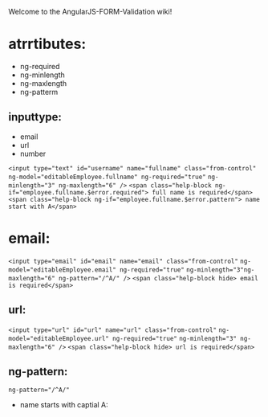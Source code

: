 Welcome to the AngularJS-FORM-Validation wiki!



# atrrtibutes:

* ng-required
* ng-minlength
* ng-maxlength
* ng-patterm

## inputtype:

* email
* url
* number



`<input type="text" id="username" name="fullname" class="from-control"`
`ng-model="editableEmployee.fullname" ng-required="true"`
`ng-minlength="3" ng-maxlength="6" />`
`<span class="help-block ng-if="employee.fullname.$error.required"> full name is required</span>`
`<span class="help-block ng-if="employee.fullname.$error.pattern"> name start with A</span>`

# email:
`<input type="email" id="email" name="email" class="from-control"`
`ng-model="editableEmployee.email" ng-required="true"`
`ng-minlength="3"ng-maxlength="6" ng-pattern="/^A/" />`
`<span class="help-block hide> email is required</span>`

## url:
`<input type="url" id="url" name="url" class="from-control"`
`ng-model="editableEmployee.url" ng-required="true"`
`ng-minlength="3" ng-maxlength="6" />`
`<span class="help-block hide> url is required</span>`

## ng-pattern:

`ng-pattern="/^A/"`

* name starts with captial A:
